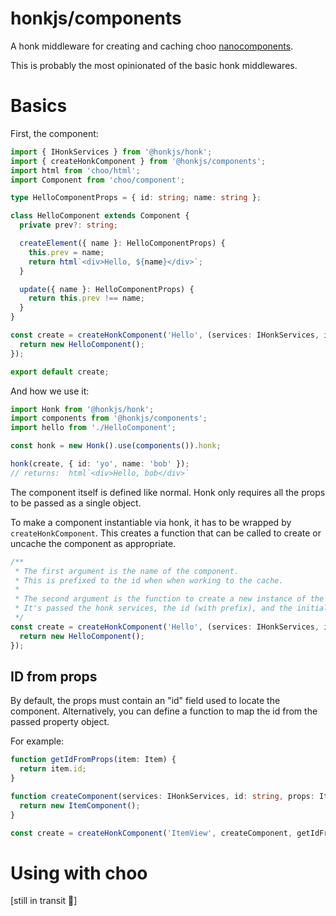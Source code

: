 # honkjs/components

A honk middleware for creating and caching choo [nanocomponents](https://github.com/choojs/nanocomponent).

This is probably the most opinionated of the basic honk middlewares.

# Basics

First, the component:

```ts
import { IHonkServices } from '@honkjs/honk';
import { createHonkComponent } from '@honkjs/components';
import html from 'choo/html';
import Component from 'choo/component';

type HelloComponentProps = { id: string; name: string };

class HelloComponent extends Component {
  private prev?: string;

  createElement({ name }: HelloComponentProps) {
    this.prev = name;
    return html`<div>Hello, ${name}</div>`;
  }

  update({ name }: HelloComponentProps) {
    return this.prev !== name;
  }
}

const create = createHonkComponent('Hello', (services: IHonkServices, id: string, props: HelloComponentProps) => {
  return new HelloComponent();
});

export default create;
```

And how we use it:

```ts
import Honk from '@honkjs/honk';
import components from '@honkjs/components';
import hello from './HelloComponent';

const honk = new Honk().use(components()).honk;

honk(create, { id: 'yo', name: 'bob' });
// returns:  html`<div>Hello, bob</div>`
```

The component itself is defined like normal. Honk only requires all the props to be passed as a single object.

To make a component instantiable via honk, it has to be wrapped by `createHonkComponent`. This creates a function that can be called to create or uncache the component as appropriate.

```ts
/**
 * The first argument is the name of the component.
 * This is prefixed to the id when when working to the cache.
 *
 * The second argument is the function to create a new instance of the component.
 * It's passed the honk services, the id (with prefix), and the initializing props.
 */
const create = createHonkComponent('Hello', (services: IHonkServices, id: string, props: HelloComponentProps) => {
  return new HelloComponent();
});
```

## ID from props

By default, the props must contain an "id" field used to locate the component. Alternatively, you can define a function to map the id from the passed property object.

For example:

```ts
function getIdFromProps(item: Item) {
  return item.id;
}

function createComponent(services: IHonkServices, id: string, props: Item) {
  return new ItemComponent();
}

const create = createHonkComponent('ItemView', createComponent, getIdFromProps);
```

# Using with choo

[still in transit 🚚]
